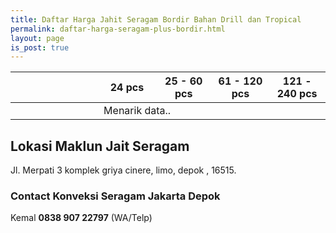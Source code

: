 ```yaml
---
title: Daftar Harga Jahit Seragam Bordir Bahan Drill dan Tropical
permalink: daftar-harga-seragam-plus-bordir.html
layout: page
is_post: true
---
```


<div class="table-responsive">
<table class="post-tab-1" id="HargaFobSeragam">
<thead>
<tr>
  <th width="28%"></th>
  <th width="18%">24 pcs</th>
  <th width="18%">25 - 60 pcs</th>
  <th width="18%">61 - 120 pcs</th>
  <th width="18%">121 - 240 pcs</th>
</tr>
</thead>
<tbody>
  <tr>
    <td></td>
    <td class="nm" colspan="4">Menarik data..</td>
  </tr>
</tbody>
</table>
</div>

## Lokasi Maklun Jait Seragam
Jl. Merpati 3 komplek griya cinere, limo, depok , 16515.

### Contact Konveksi Seragam Jakarta Depok
Kemal **0838 907 22797** (WA/Telp)

<script type="text/javascript">
  function showInfo(data, tabletop) {
  
  $("#HargaFobSeragam tbody").html("");
  $.each( tabletop.sheets("FOBKemeja").all(), function(i, fob) {
    var cat_li = $('<tr><td><strong>' + fob.Jenis + '</strong></td>');
  cat_li.append('<td class="nm">Rp ' + fob.Kecil + ' </td><td class="nm">Rp '+ fob.Sedang +'</td><td class="nm">Rp '+ fob.Besar +'</td><td class="nm">Rp ' + fob.Jumbo +'</td></tr>');
    cat_li.appendTo("#HargaFobSeragam tbody");
  })
  }
</script>
